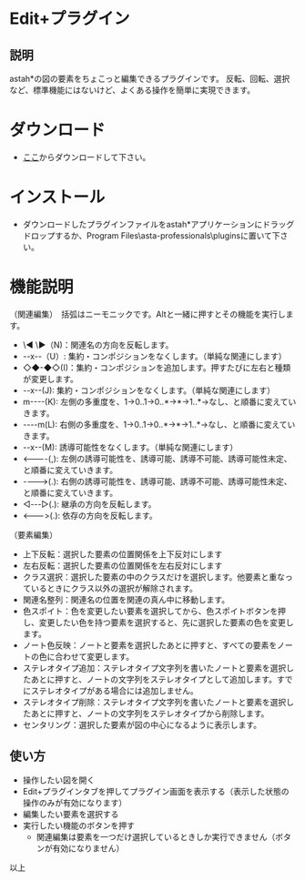 # Edit+プラグイン

## 説明
astah*の図の要素をちょこっと編集できるプラグインです。
反転、回転、選択など、標準機能にはないけど、よくある操作を簡単に実現できます。

# ダウンロード
- [ここ](https://github.com/snytng/editplus/raw/master/target/editplus-0.1.1.jar)からダウンロードして下さい。

# インストール
- ダウンロードしたプラグインファイルをastah*アプリケーションにドラッグドロップするか、Program Files\asta-professionals\pluginsに置いて下さい。

# 機能説明
（関連編集）　括弧はニーモニックです。Altと一緒に押すとその機能を実行します。
- \◀ \▶（N)：関連名の方向を反転します。
- --x--（U）: 集約・コンポジションをなくします。（単純な関連にします）
- ◇◆-◆◇(I)：集約・コンポジションを追加します。押すたびに左右と種類が変更します。
- --x--(J): 集約・コンポジションをなくします。（単純な関連にします）
- m----(K): 左側の多重度を、1→0..1→0..\*→\*→1..\*→なし、と順番に変えていきます。
- ----m(L): 右側の多重度を、1→0..1→0..\*→\*→1..\*→なし、と順番に変えていきます。
- --x--(M): 誘導可能性をなくします。（単純な関連にします）
- \<----(,): 左側の誘導可能性を、誘導可能、誘導不可能、誘導可能性未定、と順番に変えていきます。
- ----\>(.): 右側の誘導可能性を、誘導可能、誘導不可能、誘導可能性未定、と順番に変えていきます。
- ◁---▷(.): 継承の方向を反転します。
- \<---\>(.): 依存の方向を反転します。

（要素編集）
- 上下反転：選択した要素の位置関係を上下反対にします
- 左右反転：選択した要素の位置関係を左右反対にします
- クラス選択：選択した要素の中のクラスだけを選択します。他要素と重なっているときにクラス以外の選択が解除されます。
- 関連名整列：関連名の位置を関連の真ん中に移動します。
- 色スポイト：色を変更したい要素を選択してから、色スポイトボタンを押し、変更したい色を持つ要素を選択すると、先に選択した要素の色を変更します。
- ノート色反映：ノートと要素を選択したあとに押すと、すべての要素をノートの色に合わせて変更します。
- ステレオタイプ追加：ステレオタイプ文字列を書いたノートと要素を選択したあとに押すと、ノートの文字列をステレオタイプとして追加します。すでにステレオタイプがある場合には追加しません。
- ステレオタイプ削除：ステレオタイプ文字列を書いたノートと要素を選択したあとに押すと、ノートの文字列をステレオタイプから削除します。
- センタリング：選択した要素が図の中心になるように表示します。

## 使い方
- 操作したい図を開く
- Edit+プラグインタブを押してプラグイン画面を表示する（表示した状態の操作のみが有効になります）
- 編集したい要素を選択する
- 実行したい機能のボタンを押す
    - 関連編集は要素を一つだけ選択しているときしか実行できません（ボタンが有効になりません）

以上
